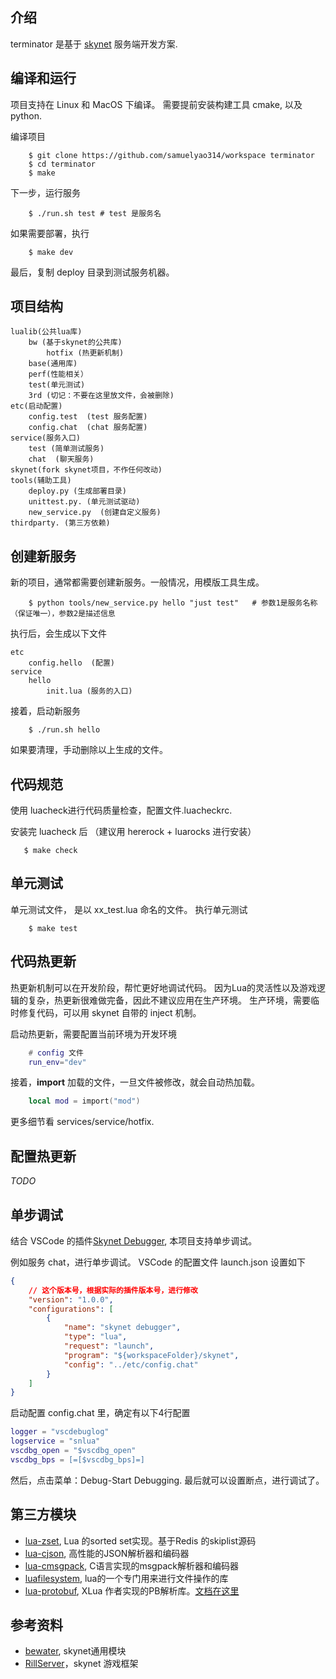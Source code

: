 ## 介绍
terminator 是基于 [skynet](https://github.com/cloudwu/skynet) 服务端开发方案.

## 编译和运行
项目支持在 Linux 和 MacOS 下编译。 
需要提前安装构建工具 cmake,  以及 python.

编译项目

```shell
    $ git clone https://github.com/samuelyao314/workspace terminator
    $ cd terminator
    $ make

```

下一步，运行服务

```shell
    $ ./run.sh test # test 是服务名
```


如果需要部署，执行

```shell
    $ make dev
```

最后，复制 deploy 目录到测试服务机器。


## 项目结构

```
lualib(公共lua库)
	bw (基于skynet的公共库)
		hotfix (热更新机制)
	base(通用库)
	perf(性能相关）
	test(单元测试)
    3rd (切记：不要在这里放文件，会被删除)
etc(启动配置)
    config.test  (test 服务配置)
    config.chat  (chat 服务配置)
service(服务入口)
    test (简单测试服务)
    chat  (聊天服务)
skynet(fork skynet项目，不作任何改动)
tools(辅助工具)
	deploy.py (生成部署目录)
	unittest.py. (单元测试驱动)
	new_service.py  (创建自定义服务)
thirdparty. (第三方依赖)

```


## 创建新服务
新的项目，通常都需要创建新服务。一般情况，用模版工具生成。

```shell
    $ python tools/new_service.py hello "just test"   # 参数1是服务名称（保证唯一），参数2是描述信息
```

执行后，会生成以下文件

```
etc
    config.hello  (配置)
service
    hello
        init.lua (服务的入口)
```

接着，启动新服务

```
    $ ./run.sh hello
```

如果要清理，手动删除以上生成的文件。


## 代码规范
使用 luacheck进行代码质量检查，配置文件.luacheckrc. 

安装完 luacheck 后 （建议用 hererock + luarocks 进行安装）

```shell
   $ make check
```

## 单元测试
单元测试文件，  是以   xx_test.lua 命名的文件。 
执行单元测试

```shell
	$ make test
```

## 代码热更新
热更新机制可以在开发阶段，帮忙更好地调试代码。
因为Lua的灵活性以及游戏逻辑的复杂，热更新很难做完备，因此不建议应用在生产环境。
生产环境，需要临时修复代码，可以用 skynet 自带的 inject 机制。

启动热更新，需要配置当前环境为开发环境

```lua
	# config 文件
	run_env="dev"
```

接着，**import**  加载的文件，一旦文件被修改，就会自动热加载。

```lua
	local mod = import("mod")
```

更多细节看  services/service/hotfix.


## 配置热更新

*TODO*


## 单步调试
结合 VSCode 的插件[Skynet Debugger](https://github.com/colinsusie/skynetda), 本项目支持单步调试。 

例如服务 chat，进行单步调试。 VSCode 的配置文件 launch.json 设置如下

```json
{
    // 这个版本号，根据实际的插件版本号，进行修改
    "version": "1.0.0",
    "configurations": [
        {
            "name": "skynet debugger",
            "type": "lua",
            "request": "launch",
            "program": "${workspaceFolder}/skynet",
            "config": "../etc/config.chat"
        }
    ]
}
```

启动配置 config.chat 里，确定有以下4行配置

```lua
logger = "vscdebuglog"
logservice = "snlua"
vscdbg_open = "$vscdbg_open"
vscdbg_bps = [=[$vscdbg_bps]=]
```

然后，点击菜单：Debug-Start Debugging. 最后就可以设置断点，进行调试了。


##  第三方模块
* [lua-zset](https://github.com/xjdrew/lua-zset), Lua 的sorted set实现。基于Redis 的skiplist源码
* [lua-cjson](https://github.com/openresty/lua-cjson), 高性能的JSON解析器和编码器
* [lua-cmsgpack](https://github.com/antirez/lua-cmsgpack), C语言实现的msgpack解析器和编码器
* [luafilesystem](https://github.com/keplerproject/luafilesystem), lua的一个专门用来进行文件操作的库
* [lua-protobuf](https://github.com/starwing/lua-protobuf/), XLua 作者实现的PB解析库。[文档在这里](https://zhuanlan.zhihu.com/p/26014103)


## 参考资料
* [bewater](https://github.com/zhandouxiaojiji/bewater),  skynet通用模块
* [RillServer](https://github.com/cloudfreexiao/RillServer)，skynet 游戏框架
